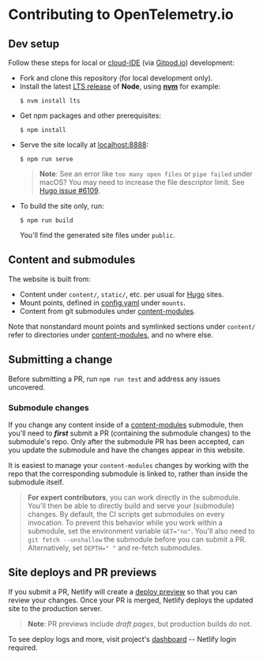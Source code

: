 # Contributing to OpenTelemetry.io

## Dev setup

Follow these steps for local or [cloud-IDE][] (via [Gitpod.io][]) development:

- Fork and clone this repository (for local development only).
- Install the latest [LTS release][] of **Node**, using **[nvm][]** for example:
  ```console
  $ nvm install lts
  ```
- Get npm packages and other prerequisites:
  ```console
  $ npm install
  ```
- Serve the site locally at [localhost:8888][]:
  ```console
  $ npm run serve
  ```
  > **Note**: See an error like `too many open files` or `pipe failed` under macOS? You may need to increase the file descriptor limit. See [Hugo issue #6109](https://github.com/gohugoio/hugo/issues/6109).
- To build the site only, run:
  ```console
  $ npm run build
  ```
  You'll find the generated site files under `public`.

## Content and submodules

The website is built from:

- Content under `content/`, `static/`, etc. per usual for [Hugo][] sites.
- Mount points, defined in [config.yaml][] under `mounts`.
- Content from git submodules under [content-modules][].

Note that nonstandard mount points and symlinked sections under `content/` refer
to directories under [content-modules][], and no where else.

[config.yaml]: https://github.com/open-telemetry/opentelemetry.io/blob/main/config.yaml
[content-modules]: https://github.com/open-telemetry/opentelemetry.io/tree/main/content-modules

## Submitting a change

Before submitting a PR, run `npm run test` and address any issues uncovered.

### Submodule changes

If you change any content inside of a [content-modules][] submodule, then you'll
need to **_first_** submit a PR (containing the submodule changes) to the
submodule's repo. Only after the submodule PR has been accepted, can you update
the submodule and have the changes appear in this website.

It is easiest to manage your `content-modules` changes by working with the repo
that the corresponding submodule is linked to, rather than inside the submodule
itself.

> **For expert contributors**, you can work directly in the submodule. You'll
then be able to directly build and serve your (submodule) changes. By default,
the CI scripts get submodules on every invocation. To prevent this behavior
while you work within a submodule, set the environment variable `GET="no"`.
You'll also need to `git fetch --unshallow` the submodule before you can submit
a PR. Alternatively, set `DEPTH=" "` and re-fetch submodules.

## Site deploys and PR previews

If you submit a PR, Netlify will create a [deploy preview][] so that you can
review your changes. Once your PR is merged, Netlify deploys the updated site to
the production server.

> **Note**: PR previews include _draft pages_, but production builds do not.

To see deploy logs and more, visit project's [dashboard][] -- Netlify login
required.

[cloud-IDE]: https://gitpod.io/#https://github.com/open-telemetry/opentelemetry.io
[dashboard]: https://app.netlify.com/sites/opentelemetry/overview
[deploy preview]: https://www.netlify.com/blog/2016/07/20/introducing-deploy-previews-in-netlify/
[Gitpod.io]: https://gitpod.io
[Hugo]: https://gohugo.io
[localhost:8888]: http://localhost:8888
[LTS release]: https://nodejs.org/en/about/releases/
[Netlify]: https://netlify.com
[nvm]: https://github.com/nvm-sh/nvm/blob/master/README.md#installing-and-updating
